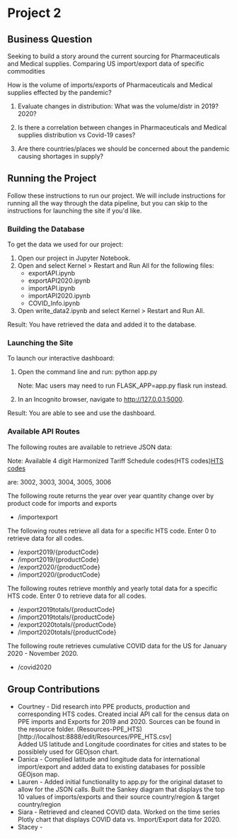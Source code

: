 # Project 2

## Business Question

Seeking to build a story around the current sourcing for Pharmaceuticals and Medical supplies. Comparing US import/export data of specific commodities

How is the volume of imports/exports of Pharmaceuticals and Medical supplies effected by the pandemic? 
1. Evaluate changes in distribution: What was the volume/distr in 2019? 2020? 

2. Is there a correlation between changes in Pharmaceuticals and Medical supplies distribution vs Covid-19 cases?
    
3. Are there countries/places we should be concerned about the pandemic causing shortages in supply?
       

## Running the Project

Follow these instructions to run our project. We will include instructions for running all the way through the data pipeline, but you can skip to the instructions for launching the site if you'd like. 

### Building the Database
To get the data we used for our project:
1. Open our project in Jupyter Notebook.
2. Open and select Kernel > Restart and Run All for the following files:
    * exportAPI.ipynb
    * exportAPI2020.ipynb
    * importAPI.ipynb
    * importAPI2020.ipynb
    * COVID_Info.ipynb
3. Open write_data2.ipynb and select Kernel > Restart and Run All.

Result: You have retrieved the data and added it to the database. 

### Launching the Site
To launch our interactive dashboard:
1. Open the command line and run: python app.py
    
    Note: Mac users may need to run FLASK_APP=app.py flask run instead.
2. In an Incognito browser, navigate to http://127.0.0.1:5000.

Result: You are able to see and use the dashboard.

### Available API Routes
The following routes are available to retrieve JSON data:

Note: Available 4 digit Harmonized Tariff Schedule codes(HTS codes)[HTS codes](https://www.datamyne.com/whats-an-hs-or-hts-code/#:~:text=An%20HS%20or%20HTS%20code%20stands%20for%20Harmonized%20System%20or,and%20define%20internationally%20traded%20goods.&text=These%20codes%20go%20from%202,a%20specific%2010%2Ddigit%20code.)

 are: 3002, 3003, 3004, 3005, 3006

The following route returns the year over year quantity change over by product code for imports and exports
* /importexport

The following routes retrieve all data for a specific HTS code. Enter 0 to retrieve data for all codes.
* /export2019/{productCode}
* /import2019/{productCode}
* /export2020/{productCode}
* /import2020/{productCode}


The following routes retrieve monthly and yearly total data for a specific HTS code. Enter 0 to retrieve data for all codes.
* /export2019totals/{productCode}
* /import2019totals/{productCode}
* /export2020totals/{productCode}
* /import2020totals/{productCode}

The following route retrieves cumulative COVID data for the US for January 2020 - November 2020.
* /covid2020

## Group Contributions
* Courtney - Did research into PPE products, production and corresponding HTS codes. Created incial API call for the census data on PPE imports and Exports for 2019 and 2020. Sources can be found in the resource folder. (Resources-PPE_HTS)[http://localhost:8888/edit/Resources/PPE_HTS.csv]   
Added US latitude and Longitude coordinates for cities and states to be possiblely used for GEOjson chart.
* Danica - Complied latitude and longitude data for international import/export and added data to existing databases for possible GEOjson map. 
* Lauren - Added initial functionality to app.py for the original dataset to allow for the JSON calls. Built the Sankey diagram that displays the top 10 values of imports/exports and their source country/region & target country/region
* Siara - Retrieved and cleaned COVID data. Worked on the time series Plotly chart that displays COVID data vs. Import/Export data for 2020.
* Stacey - 
